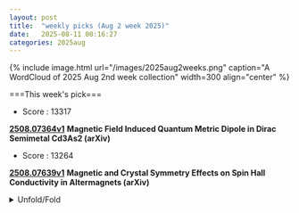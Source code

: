 ```yaml
---
layout: post
title:  "weekly picks (Aug 2 week 2025)"
date:   2025-08-11 00:16:27
categories: 2025aug
---
```


{% include image.html url="/images/2025aug2weeks.png" caption="A WordCloud of 2025 Aug 2nd week collection" width=300 align="center" %}




===This week's pick===


* Score : 13317

**[2508.07364v1](https://arxiv.org/abs/2508.07364)** **Magnetic Field Induced Quantum Metric Dipole in Dirac Semimetal Cd3As2 (arXiv)**


* Score : 13264

**[2508.07639v1](https://arxiv.org/abs/2508.07639)** **Magnetic and Crystal Symmetry Effects on Spin Hall Conductivity in Altermagnets (arXiv)**









<details>
  <summary> Unfold/Fold </summary>
  {% capture markdowncontent %}






1. **[s41467-025-62893-6](https://www.nature.com/articles/s41467-025-62893-6)** Total X-ray scattering and big-box modeling of pressure-induced local disorder and partial amorphization in CsPbBr<sub>3</sub> (Nature Communications)

1. **[s41467-025-63048-3](https://www.nature.com/articles/s41467-025-63048-3)** Fatigue-free ferroelectricity in Hf<sub>0.5</sub>Zr<sub>0.5</sub>O<sub>2</sub> ultrathin films via interfacial design (Nature Communications)

1. **[s41467-025-62830-7](https://www.nature.com/articles/s41467-025-62830-7)** Long spin lifetimes of charge carriers in rubrene crystals due to fast transient-localization motion (Nature Communications)

1. **[s41567-025-02990-x](https://www.nature.com/articles/s41567-025-02990-x)** Efficient implementation of arbitrary two-qubit gates using unified control (Nature Physics)

1. **[s42005-025-02261-4](https://www.nature.com/articles/s42005-025-02261-4)** Variational optimization for quantum problems using deep generative networks (Communications Physics)

1. **[s41563-025-02326-3](https://www.nature.com/articles/s41563-025-02326-3)** Unconventional scaling of the orbital Hall effect (Nature Materials)

1. **[d41586-025-02577-9](https://www.nature.com/articles/d41586-025-02577-9)** AI helps assemble ‘brain’ of future quantum computer (Nature)

1. **[s41598-025-02320-4](https://www.nature.com/articles/s41598-025-02320-4)** Prediction of coal and gas outbursts based on physics informed neural networks and traditional machine learning models (Scientific Reports)

1. **[gfl2-bsjk](http://link.aps.org/doi/10.1103/gfl2-bsjk)** Nonlinear Transverse Conductivity in Antiferroic Types of Magnetic Toroidal Metal (PRL)

1. **[mzyy-thjq](http://link.aps.org/doi/10.1103/mzyy-thjq)** Direct Evidence of Intrinsic Mott State and Its Layer-Parity Oscillation in a Breathing Kagome Crystal Down to Monolayer (PRL)

1. **[s25y-s4fj](http://link.aps.org/doi/10.1103/s25y-s4fj)** Hyperbolic Spin Liquids (PRL)

1. **[txdw-nqvn](http://link.aps.org/doi/10.1103/txdw-nqvn)** Coherent Dynamics of Molecular Vibrations in Single Plasmonic Nanogaps (PRL)

1. **[4hx7-xnhw](http://link.aps.org/doi/10.1103/4hx7-xnhw)** Quantum algorithms for cooling: A simple case study (PRR)

1. **[fqq1-9f52](http://link.aps.org/doi/10.1103/fqq1-9f52)** Equilibrium nonlinear phononics by electric field fluctuations of terahertz cavities (PRR)



---
08/13



1. **[s41567-025-02992-9](https://www.nature.com/articles/s41567-025-02992-9)** Liquid dipole lattice (Nature Physics)




1. **[c6wx-zc9x](http://link.aps.org/doi/10.1103/c6wx-zc9x)** Collapse of a Quantum Vortex in an Attractive Two-Dimensional Bose Gas (PRL)

1. **[jvd7-v9h9](http://link.aps.org/doi/10.1103/jvd7-v9h9)** Structural Evidence for the Spin Collapse in High Pressure Solid Oxygen (PRL)

1. **[l3c7-knqm](http://link.aps.org/doi/10.1103/l3c7-knqm)** Majorana Zero Modes in the Lieb-Kitaev Model with Tunable Quantum Metric (PRL)

1. **[lpm2-vcb4](http://link.aps.org/doi/10.1103/lpm2-vcb4)** Anderson Delocalization in Strongly Coupled Disordered Non-Hermitian Chains (PRL)

1. **[76xj-j9qr](http://link.aps.org/doi/10.1103/76xj-j9qr)** Separating Terahertz Spin and Charge Contributions from Ultrathin Antiferromagnetic Heterostructures (PRL)

1. **[kp6b-2kxz](http://link.aps.org/doi/10.1103/kp6b-2kxz)** Chiral Phonon-Induced Spin Transport via Microscopic Barnett Effect (PRL)


1. **[m1hl-d18s](http://link.aps.org/doi/10.1103/m1hl-d18s)** Acoustic Signaling Enables Collective Perception and Control in Active Matter Systems (PRX)






1. **[2508.08316v1](https://arxiv.org/abs/2508.08316)** Characterizing Topological Phase Transition in Non-Hermitian Systems (arXiv)

1. **[2508.08357v1](https://arxiv.org/abs/2508.08357)** Flux Response of Rotation-Invariant Topological Insulators (arXiv)

1. **[2508.08358v1](https://arxiv.org/abs/2508.08358)** Spin ladder quantum simulators from spin-orbit-coupled quantum dot spin qubits (arXiv)

1. **[2508.08372v1](https://arxiv.org/abs/2508.08372)** Proximity superconductivity in chiral kagome antiferromagnets (arXiv)

1. **[2508.08376v1](https://arxiv.org/abs/2508.08376)** Continuous topological phase transition between Z2 topologically ordered phases (arXiv)

1. **[2508.08394v1](https://arxiv.org/abs/2508.08394)** Spin-orbit-enabled realization of arbitrary two-qubit gates on moving spins (arXiv)

1. **[2508.08410v1](https://arxiv.org/abs/2508.08410)** Nagaoka Instability and Quantum Phase Transition via Kinetic Frustration Control (arXiv)

1. **[2508.08461v1](https://arxiv.org/abs/2508.08461)** Translation Groups for arbitrary Gauge Fields in Synthetic Crystals with real hopping amplitudes (arXiv)

1. **[2508.08528v1](https://arxiv.org/abs/2508.08528)** Emergent gauge flux in QED3 with flavor chemical potential: application to magnetized U(1) Dirac spin liquids (arXiv)

1. **[2508.08580v1](https://arxiv.org/abs/2508.08580)** Emergent dynamical Kondo coherence and competing magnetic order in a correlated kagome flat-band metal CsCr6Sb6 (arXiv)

1. **[2508.08598v1](https://arxiv.org/abs/2508.08598)** Lifshitz transition in correlated topological semimetals (arXiv)

1. **[2508.08717v1](https://arxiv.org/abs/2508.08717)** Crystalline water intercalation into the Kitaev honeycomb cobaltate Na2Co2TeO6 (arXiv)

1. **[2508.08721v1](https://arxiv.org/abs/2508.08721)** Giant Magnetocaloric Effect in a Honeycomb Spiral Spin-Liquid Candidate (arXiv)

1. **[2508.08727v1](https://arxiv.org/abs/2508.08727)** Longitudinal magneto-thermal conductivity and magneto-Seebeck of itinerant antiferromagnetic BaMn2Bi2 (arXiv)

1. **[2508.08786v1](https://arxiv.org/abs/2508.08786)** Fluctuation response of a superconductor with temporally correlated noise (arXiv)

1. **[2508.08817v1](https://arxiv.org/abs/2508.08817)** Magnetic field-induced chiral soliton lattice in the bulk magnetoelectric helimagnet Cu2OSeO3 (arXiv)

1. **[2508.08885v1](https://arxiv.org/abs/2508.08885)** The doping evolution of the charge density wave and charge density fluctuations in La2-xSrxCuO4 (arXiv)

1. **[2508.08901v1](https://arxiv.org/abs/2508.08901)** Epitaxial graphene integrated with a monolayer magnet (arXiv)

1. **[2508.08994v1](https://arxiv.org/abs/2508.08994)** Nanoscale lattice heterostructure in high Tc superconductors (arXiv)

1. **[2508.09011v1](https://arxiv.org/abs/2508.09011)** Probing imbalanced Weyl nodes in two-dimensional anisotropic Weyl semimetal via optical conductivity (arXiv)

1. **[2508.09013v1](https://arxiv.org/abs/2508.09013)** Electrostatic gate-controlled quantum interference in a high-mobility two-dimensional electron gas at the (La0.3Sr0.7)(Al0.65Ta0.35)O3/SrTiO3 interface (arXiv)

1. **[2508.09024v1](https://arxiv.org/abs/2508.09024)** Automated Charge Transition Detection in Quantum Dot Charge Stability Diagrams (arXiv)

1. **[2508.09063v1](https://arxiv.org/abs/2508.09063)** Enhanced superconductivity in ultrathin FeSe films on SrTiO3 via resonant anti-shielding: Superconductivity meets superfluidity (arXiv)

1. **[2508.09098v1](https://arxiv.org/abs/2508.09098)** Interlayer exciton condensates between second Landau level orbitals in double bilayer graphene (arXiv)

1. **[2508.08366v1](https://arxiv.org/abs/2508.08366)** Deconfined quantum criticality on a triangular Rydberg array (arXiv)

1. **[2508.08378v1](https://arxiv.org/abs/2508.08378)** Emergence of distinct relaxation behaviour and Quantum Regression Theorem in the Ultra-strong Coupling Limit (arXiv)

1. **[2508.08465v1](https://arxiv.org/abs/2508.08465)** Single-gate, multipartite entanglement on a room-temperature quantum register (arXiv)

1. **[2508.08622v1](https://arxiv.org/abs/2508.08622)** Momentum-Resolved Relaxation-Time Approach for Size-Dependent Conductivity in Anisotropic Metallic Films (arXiv)

1. **[2508.08704v1](https://arxiv.org/abs/2508.08704)** Detecting Entanglement via Split Spectroscopy in Many-Body Systems (arXiv)

1. **[2508.08734v1](https://arxiv.org/abs/2508.08734)** Digital Quantum Simulation of Flat-Band and All-Bands-Flat Dynamics for Tunable Quantum Transport (arXiv)

1. **[2508.08902v1](https://arxiv.org/abs/2508.08902)** Unveiling orbital optical chirality through multipolar chiral light-matter interaction (arXiv)

1. **[2508.08911v1](https://arxiv.org/abs/2508.08911)** Ferroelectric Control of Interlayer Excitons in 3R-MoS2 / MoSe2 Heterostructures (arXiv)

1. **[2508.08941v1](https://arxiv.org/abs/2508.08941)** The alloying of first-principles calculations with quasiparticle methodologies for the converged solution of the quantum many-electron states in the correlated compound Iron monoxide (arXiv)

1. **[2508.09083v1](https://arxiv.org/abs/2508.09083)** Anisotropic exciton-polaritons reveal non-Hermitian topology in van der Waals materials (arXiv)









---
08/12



1. **[s41467-025-62286-9](https://www.nature.com/articles/s41467-025-62286-9)** Keto-enol tautomerism as dynamic electron/hole traps promote charge carrier separation for hydrogen peroxide photosynthesis (Nature Communications)

1. **[s41567-025-02969-8](https://www.nature.com/articles/s41567-025-02969-8)** How to soothe the turmoil in the field of pressure-induced superconductivity in the hydrides (Nature Physics)

1. **[s41567-025-02997-4](https://www.nature.com/articles/s41567-025-02997-4)** Strongly interacting Hofstadter states in magic-angle twisted bilayer graphene (Nature Physics)

1. **[s41567-025-02989-4](https://www.nature.com/articles/s41567-025-02989-4)** Optomechanical control of long-lived bulk acoustic phonons in the quantum regime (Nature Physics)

1. **[s42005-025-02224-9](https://www.nature.com/articles/s42005-025-02224-9)** All-electric control of skyrmion-bimeron transition in van der Waals heterostructures (Communications Physics)

1. **[s41598-025-14540-9](https://www.nature.com/articles/s41598-025-14540-9)** Exact collective occupancies of the Moshinsky model in two-dimensional geometry (Scientific Reports)

1. **[s41598-025-13300-z](https://www.nature.com/articles/s41598-025-13300-z)** Valorizing alum sludge waste augmented ferrite as a sustainable magnetic pathway for treating Indigo carmine effluent (Scientific Reports)

1. **[31p7-lcgh](http://link.aps.org/doi/10.1103/31p7-lcgh)** Exact Nonequilibrium Steady State of XXZ Circuits Boundary Driven with Arbitrary Resets or Fields (PRL)


1. **[4mw4-4rfh](http://link.aps.org/doi/10.1103/4mw4-4rfh)** Quantum-Size Effect Induced Andreev Bound States in Ultrathin Metallic Islands Proximitized by a Superconductor (PRL)

1. **[5qvz-d3vl](http://link.aps.org/doi/10.1103/5qvz-d3vl)** Dimensionality-Driven Anomalous Metallic State with Zero-Field Nonreciprocal Transport in Layered Ising Superconductors (PRL)

1. **[9q7b-jxx5](http://link.aps.org/doi/10.1103/9q7b-jxx5)** Substrate Contribution to Ultrafast Spin Dynamics in 2D van der Waals Magnets (PRL)

1. **[y7sy-3by1](http://link.aps.org/doi/10.1103/y7sy-3by1)** On the Quantum Mechanics of Entropic Forces (PRX)

1. **[cwwd-bclc](http://link.aps.org/doi/10.1103/cwwd-bclc)** Algebraic Non-Hermitian Skin Effect and Generalized Fermi Surface Formula in Arbitrary Dimensions (PRX)

1. **[f9h1-krjk](http://link.aps.org/doi/10.1103/f9h1-krjk)** Solid-state analog of gravitational redshift: Transport signatures of massless Dirac fermions in tilted Dirac cone heterostructures (PRR)

1. **[cwfm-sx5b](http://link.aps.org/doi/10.1103/cwfm-sx5b)** Unraveling the challenges of phase transition and temperature-dependent thermal conductivity in the one-dimensional rotor model (PRR)



1. **[2508.06604v1](https://arxiv.org/abs/2508.06604)** Defect Networks for Topological Phases Protected By Modulated Symmetries (arXiv)

1. **[2508.06605v1](https://arxiv.org/abs/2508.06605)** Gapless fracton quantum spin liquid and emergent photons in a 2D spin-1 model (arXiv)

1. **[2508.06606v1](https://arxiv.org/abs/2508.06606)** Classical fracton spin liquid and Hilbert space fragmentation in a 2D spin-1/2 model (arXiv)

1. **[2508.06658v1](https://arxiv.org/abs/2508.06658)** Radiative Heat Transfer and 2D Transition Metal Dichalcogenide Materials (arXiv)

1. **[2508.06758v1](https://arxiv.org/abs/2508.06758)** Topological hydrodynamics in spin-triplet superconductors (arXiv)

1. **[2508.06802v1](https://arxiv.org/abs/2508.06802)** Magnetically Mediated Cross-Layer Pairing in Pressurized Trilayer Nickelate La4Ni3O{10 (arXiv)

1. **[2508.06818v1](https://arxiv.org/abs/2508.06818)** Observation of anomalous Floquet non-Abelian topological insulators (arXiv)

1. **[2508.06887v1](https://arxiv.org/abs/2508.06887)** Strange-like Metallicity in a Toy Model with Selective-Mottness (arXiv)

1. **[2508.06938v1](https://arxiv.org/abs/2508.06938)** Optically Tunable Spin Transport in Bilayer Altermagnetic Mott Insulators (arXiv)

1. **[2508.06979v1](https://arxiv.org/abs/2508.06979)** Anomalous Hall and Nernst effects in the Two-Dimensional ferromagnetic metal FePd2Te2 (arXiv)

1. **[2508.07024v1](https://arxiv.org/abs/2508.07024)** Randomly twisted bilayer graphene -- the cascade transitions (arXiv)

1. **[2508.07164v1](https://arxiv.org/abs/2508.07164)** Wannier Center Analysis on Possible Three-Dimensional Topological Phases in \alpha-Type Layered Organic Conductors (arXiv)

1. **[2508.07200v1](https://arxiv.org/abs/2508.07200)** Magnetic Moment vs Angular Momentum: Spin Hall Response in Bismuth (arXiv)

1. **[2508.07213v1](https://arxiv.org/abs/2508.07213)** Light-Wave Engineering for Selective Polarization of a Single Q Valley in Transition Metal Dichalcogenides (arXiv)

1. **[2508.07215v1](https://arxiv.org/abs/2508.07215)** Observation of gapless collective charge fluctuations in an Anderson insulating state (arXiv)

1. **[2508.07277v1](https://arxiv.org/abs/2508.07277)** Bipartite entanglement and surface criticality (arXiv)

1. **[2508.07322v1](https://arxiv.org/abs/2508.07322)** Conical Intersections Shed Light on Hot Carrier Cooling in Quantum Dots (arXiv)



1. **[2508.07366v1](https://arxiv.org/abs/2508.07366)** Non-Abelian Chern band in rhombohedral graphene multilayers (arXiv)

1. **[2508.07377v1](https://arxiv.org/abs/2508.07377)** Insulator-bad metal transition in RNiO3 nickelates beyond Hubbard model and density functional theory (arXiv)

1. **[2508.07380v1](https://arxiv.org/abs/2508.07380)** Asymmetric-gate Mach--Zehnder interferometry in graphene: Multi-path conductance oscillations and visibility characteristics (arXiv)

1. **[2508.07398v1](https://arxiv.org/abs/2508.07398)** Dissipation-induced Half Quantized Conductance in One-dimensional Topological Systems (arXiv)

1. **[2508.07412v1](https://arxiv.org/abs/2508.07412)** Strong and selective magnon-phonon coupling in van der Waals antiferromagnet CoPS3 (arXiv)

1. **[2508.07422v1](https://arxiv.org/abs/2508.07422)** Electronic band structure of a nodal line semimetal candidate ErSbTe (arXiv)

1. **[2508.07430v1](https://arxiv.org/abs/2508.07430)** Correlated electrons in flat bands: Concepts and Developments (arXiv)

1. **[2508.07445v1](https://arxiv.org/abs/2508.07445)** Unified Semiclassical Theory of Nonlinear Hall Effect:Bridging Ballistic and Diffusive Transport Regime (arXiv)

1. **[2508.07477v1](https://arxiv.org/abs/2508.07477)** Symmetry-breaking perturbations in the Jahn-Teller-Hubbard model (arXiv)

1. **[2508.07545v1](https://arxiv.org/abs/2508.07545)** Field-Tailoring Quantum Materials: Magneto-Synthesis of Metastable Metallic States in a Spin-Orbit-Coupled Trimer Iridate (arXiv)

1. **[2508.07547v1](https://arxiv.org/abs/2508.07547)** g-Factor Enhanced Upper Critical Field in Superconducting PdTe2 due to Quantum Confinement (arXiv)

1. **[2508.07614v1](https://arxiv.org/abs/2508.07614)** Tunable Interfacial Thermal Conductance in Graphene/Germanene van der Waals Heterostructure using an Optimized Interlayer Potential (arXiv)

1. **[2508.07685v1](https://arxiv.org/abs/2508.07685)** Effect of Josephson junction parameter spread on the performance of SQUID arrays (arXiv)

1. **[2508.07712v1](https://arxiv.org/abs/2508.07712)** Doping S=1 antiferromagnet in one-dimension (arXiv)

1. **[2508.07718v1](https://arxiv.org/abs/2508.07718)** Sagnac and Mashhoon effects in graphene (arXiv)

1. **[2508.07740v1](https://arxiv.org/abs/2508.07740)** Mechanistic Insight into BEOL Thermal Transport via Optical Metrology and Multiphysics Simulation (arXiv)

1. **[2508.07792v1](https://arxiv.org/abs/2508.07792)** QVNTVS, Open-Source Quantum Well Simulator (arXiv)

1. **[2508.07813v1](https://arxiv.org/abs/2508.07813)** Fulde-Ferrell-Larkin-Ovchinnikov States and Topological Bogoliubov Fermi Surfaces in Altermagnets: an Analytical Study (arXiv)

1. **[2508.07820v1](https://arxiv.org/abs/2508.07820)** Condensed Spin Excitation of Quantized Dirac Fermions in the Quasi-Two-Dimensional semimetal BaMnBi2 (arXiv)

1. **[2508.07888v1](https://arxiv.org/abs/2508.07888)** Gate tunable spin-charge interconversion in a graphene/ReS2 heterostructure up to room temperature (arXiv)

1. **[2508.07890v1](https://arxiv.org/abs/2508.07890)** Rabi Oscillations Modulated Noise Squeezing in Active Quantum Dot Ensembles (arXiv)

1. **[2508.07891v1](https://arxiv.org/abs/2508.07891)** Generalized Cutler-Mott relation in a two-site charge Kondo simulator (arXiv)

1. **[2508.07896v1](https://arxiv.org/abs/2508.07896)** Gradient Electronic Landscapes in van der Waals Heterostructures (arXiv)

1. **[2508.08026v1](https://arxiv.org/abs/2508.08026)** Terahertz range polarization rotation in the candidate time-reversal symmetry breaking superconductor BiNi (arXiv)

1. **[2508.08032v1](https://arxiv.org/abs/2508.08032)** Simulation of Charge Stability Diagrams for Automated Tuning Solutions (SimCATS) (arXiv)

1. **[2508.08142v1](https://arxiv.org/abs/2508.08142)** Straintronics across Lieb-Kagome interconversion and variable transport scaling exponents (arXiv)

1. **[2508.08154v1](https://arxiv.org/abs/2508.08154)** Spin liquid and glass behavior in quantum spin models with all-to-all p-spin interactions (arXiv)

1. **[2508.08239v1](https://arxiv.org/abs/2508.08239)** Readout of multi-level quantum geometry from electronic transport (arXiv)

1. **[2508.08245v1](https://arxiv.org/abs/2508.08245)** Symmetry-Enriched Topological Phases and Their Gauging: A String-Net Model Realization (arXiv)

1. **[2211.05341v2](https://arxiv.org/abs/2211.05341)** Quantum simulation of topological zero modes on a 41-qubit superconducting processor (arXiv)

1. **[2508.06612v1](https://arxiv.org/abs/2508.06612)** Learning to stabilize nonequilibrium phases of matter with active feedback using partial information (arXiv)

1. **[2508.07187v1](https://arxiv.org/abs/2508.07187)** Ferroelectric switching of interfacial dipoles in alpha-RuCl3/graphene heterostructure (arXiv)

1. **[2508.07234v1](https://arxiv.org/abs/2508.07234)** On the Neel Vector Dependence of X-ray Magnetic Circular Dichroism in Altermagnets (arXiv)

1. **[2508.07448v1](https://arxiv.org/abs/2508.07448)** Nonequilibrium steady state in Lindblad dynamics for infinite quantum spin systems (arXiv)

1. **[2508.07459v1](https://arxiv.org/abs/2508.07459)** Lack of collisional hydrodynamics in a harmonically trapped one-dimensional Bose gas (arXiv)

1. **[2508.07475v1](https://arxiv.org/abs/2508.07475)** Secondary finite-size effects and multi-barrier free energy landscapes in molecular simulations of hindered ion transport (arXiv)



1. **[2508.07645v1](https://arxiv.org/abs/2508.07645)** Time Ordering Effects and Destruction of Quasiparticles in Two-dimensional Holographic CFTs (arXiv)

1. **[2508.07652v1](https://arxiv.org/abs/2508.07652)** Estimating classical mutual information between quantum subsystems with neural networks (arXiv)

1. **[2508.07669v1](https://arxiv.org/abs/2508.07669)** Topological quantum electrodynamics in synthetic non-Abelian gauge fields (arXiv)

1. **[2508.07870v1](https://arxiv.org/abs/2508.07870)** Information Transport in Classic-Quantum Hybrid System (arXiv)

1. **[2508.08160v1](https://arxiv.org/abs/2508.08160)** Quantum Circuit Complexity of Matrix-Product Unitaries (arXiv)

1. **[2508.08255v1](https://arxiv.org/abs/2508.08255)** Observation of Metal-Insulator and Spectral Phase Transitions in Aubry-Andre-Harper Models (arXiv)









---
08/11

1. **[2508.05750v1](https://arxiv.org/abs/2508.05750)** Universal Magnetocaloric Effect near Quantum Critical Point of Magnon Bose-Einstein Condensation (arXiv)

1. **[2508.05796v1](https://arxiv.org/abs/2508.05796)** Observing Differential Spin Currents by Resonant Inelastic X-ray Scattering (arXiv)

1. **[2508.05868v1](https://arxiv.org/abs/2508.05868)** Spin-resolved Josephson diode effect through strongly spin-polarized conical magnets (arXiv)

1. **[2508.05870v1](https://arxiv.org/abs/2508.05870)** Isolated spin ladders in Ln2Ti9Sb11 (Ln:La-Nd) metals (arXiv)

1. **[2508.05912v1](https://arxiv.org/abs/2508.05912)** Quantum Hall Resistance and Quantum Hall Plateaus from Edge State Quantization (arXiv)

1. **[2508.05971v1](https://arxiv.org/abs/2508.05971)** Photodynamic melting of phase-reversed charge stripes and enhanced condensation (arXiv)

1. **[2508.06007v1](https://arxiv.org/abs/2508.06007)** Reconstructing Critical Current Density in Josephson Junctions with Phase Non-linearity (arXiv)

1. **[2508.06018v1](https://arxiv.org/abs/2508.06018)** Magic Entropy in Hybrid Spin-Boson Systems (arXiv)

1. **[2508.06027v1](https://arxiv.org/abs/2508.06027)** Analysis of Spin Current Generation by Elastic Waves in f-wave Altermagnets (arXiv)

1. **[2508.06083v1](https://arxiv.org/abs/2508.06083)** Scalable High-Temperature Superconducting Diodes in Intrinsic Josephson Junctions (arXiv)

1. **[2508.06173v1](https://arxiv.org/abs/2508.06173)** mu_2T(n): A Method for Extracting the Density Dependent Mobility in Two-Terminal Nanodevices (arXiv)

1. **[2508.06180v1](https://arxiv.org/abs/2508.06180)** Finite Length Effects and Coulomb Interaction in Ge Quantum Well-Based Josephson Junctions Probed with Microwave Spectroscopy (arXiv)

1. **[2508.06195v1](https://arxiv.org/abs/2508.06195)** Enhancing Plasmonic Superconductivity in Layered Materials via Dynamical Coulomb Engineering (arXiv)

1. **[2508.06403v1](https://arxiv.org/abs/2508.06403)** Gate reflectometry in a minimal Kitaev chain device (arXiv)

1. **[2508.06440v1](https://arxiv.org/abs/2508.06440)** Multiorbital character of the density wave instability in La4Ni3O10 (arXiv)

1. **[2508.06464v1](https://arxiv.org/abs/2508.06464)** Observation of momentum dependent charge density wave gap in EuTe4 (arXiv)

1. **[2508.06466v1](https://arxiv.org/abs/2508.06466)** Simulating Floquet non-Abelian topological insulator with photonic quantum walks (arXiv)

1. **[2508.05736v1](https://arxiv.org/abs/2508.05736)** Role of Plaquette Term in Genuine 2+1D String Dynamics on Quantum Simulators (arXiv)

1. **[2508.05737v1](https://arxiv.org/abs/2508.05737)** Quantum criticality and nonequilibrium dynamics on a Lieb lattice of Rydberg atoms (arXiv)

1. **[2508.05738v1](https://arxiv.org/abs/2508.05738)** A quantum computing approach to efficiently simulating correlated materials using impurity models and dynamical mean field theory (arXiv)

1. **[2508.05906v1](https://arxiv.org/abs/2508.05906)** A spin-embedded diamond optomechanical resonator with mechanical quality factor exceeding one million (arXiv)





  {% endcapture %}
  {{ markdowncontent | markdownify }}
 </details>

<style>
  details {
    margin: 10px 0;
  }
  summary {
    cursor: pointer;
  }
</style>
